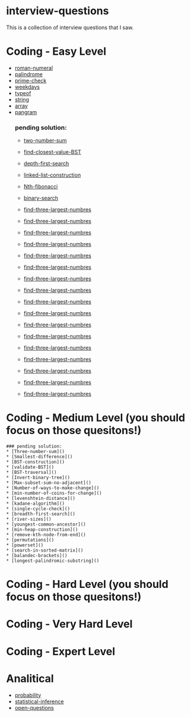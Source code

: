 # interview-questions
This is a collection of interview questions that I saw.

# Coding - Easy Level
* [roman-numeral](../master/coding/easy-level/roman-numeral/romanNum.js)
* [palindrome](../master/coding/easy-level/palindrome/palindrome.js)
* [prime-check](../master/coding/easy-level/prime-number/prime-number.js)
* [weekdays](../master/coding/easy-level/weekdays/weekdays.js)
* [typeof](../master/coding/easy-level/typeof-string-num/typeof-string-sum.js)
* [string](../master/coding/easy-level/string-sum-search/string-sum-search.js)
* [array](../master/coding/easy-level/array-or-false/array-or-false.js)
* [pangram](../master/coding/easy-level/pangram/pangram.js)
    ### pending solution:
    * [two-number-sum]()
    * [find-closest-value-BST]()
    * [depth-first-search]()
    * [linked-list-construction]()
    * [Nth-fibonacci]()
    * [binary-search]()
    * [find-three-largest-numbres]()

    * [find-three-largest-numbres]()
    * [find-three-largest-numbres]()
    * [find-three-largest-numbres]()
    * [find-three-largest-numbres]()
    * [find-three-largest-numbres]()
    * [find-three-largest-numbres]()
    * [find-three-largest-numbres]()
    * [find-three-largest-numbres]()
    * [find-three-largest-numbres]()
    * [find-three-largest-numbres]()
    * [find-three-largest-numbres]()
    * [find-three-largest-numbres]()
    * [find-three-largest-numbres]()
    * [find-three-largest-numbres]()
    * [find-three-largest-numbres]()
    * [find-three-largest-numbres]()



# Coding - Medium Level (you should focus on those quesitons!)
    ### pending solution:
    * [Three-number-sum]()
    * [Smallest-difference]()
    * [BST-construction]()
    * [validate-BST]()
    * [BST-traversal]()
    * [Invert-binary-tree]()
    * [Max-subset-sum-no-adjacent]()
    * [Number-of-ways-to-make-change]()
    * [min-number-of-coins-for-change]()
    * [levenshtein-distance]()
    * [kadane-algorithm]()
    * [single-cycle-check]()
    * [breadth-first-search]()
    * [river-sizes]()
    * [youngest-common-ancestor]()
    * [min-heap-construction]()
    * [remove-kth-node-from-end]()
    * [permutations]()
    * [powerset]()
    * [search-in-sorted-matrix]()
    * [balandec-brackets]()
    * [longest-palindromic-substring]()


# Coding - Hard Level (you should focus on those quesitons!)

# Coding - Very Hard Level

# Coding - Expert Level



# Analitical
* [probability](../master/analytical/probability/probability.md)
* [statistical-inference](../master/analytical/probability/statistical-inference.md)
* [open-questions](../master/analytical/open/open-questions.md)
